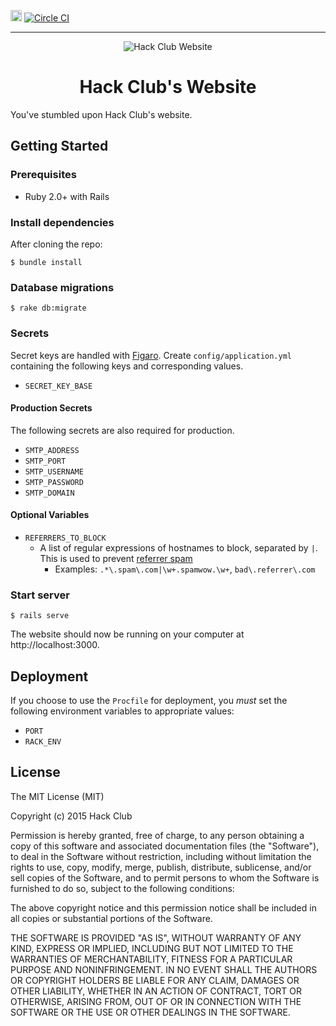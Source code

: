 <a name="top"></a>
<a href="https://www.irccloud.com/invite?channel=%23hackclub&amp;hostname=irc.freenode.net&amp;port=6697&amp;ssl=1" target="_blank"><img src="https://www.irccloud.com/invite-svg?channel=%23hackclub&amp;hostname=irc.freenode.net&amp;port=6697&amp;ssl=1"  height="18"></a> [![Circle CI](https://circleci.com/gh/hackclub/website.svg?style=svg)](https://circleci.com/gh/hackclub/website)

-------------------------------------------------------------------------------

<p align="center"><img src="https://raw.githubusercontent.com/hackclub/dinosaurs/68ccf2b66be441748ee0639df01deb3ea354cfc7/code_dinosaur.png" alt="Hack Club Website" /></p>
<h1 align="center">Hack Club's Website</h1>

You've stumbled upon Hack Club's website.

## Getting Started

### Prerequisites

- Ruby 2.0+ with Rails

### Install dependencies

After cloning the repo:

    $ bundle install

### Database migrations

    $ rake db:migrate

### Secrets

Secret keys are handled with [Figaro](https://github.com/laserlemon/figaro).
Create `config/application.yml` containing the following keys and 
corresponding values.

- `SECRET_KEY_BASE`

#### Production Secrets

The following secrets are also required for production.

- `SMTP_ADDRESS`
- `SMTP_PORT`
- `SMTP_USERNAME`
- `SMTP_PASSWORD`
- `SMTP_DOMAIN`

#### Optional Variables

- `REFERRERS_TO_BLOCK`
  - A list of regular expressions of hostnames to block, separated by `|`. This
    is used to prevent
    [referrer spam](https://en.wikipedia.org/wiki/Referer_spam)
    - Examples: `.*\.spam\.com|\w+.spamwow.\w+`, `bad\.referrer\.com`

### Start server

    $ rails serve

The website should now be running on your computer at http://localhost:3000.

## Deployment

If you choose to use the `Procfile` for deployment, you _must_ set the
following environment variables to appropriate values:

- `PORT`
- `RACK_ENV`

## License

The MIT License (MIT)

Copyright (c) 2015 Hack Club

Permission is hereby granted, free of charge, to any person obtaining a copy
of this software and associated documentation files (the "Software"), to deal
in the Software without restriction, including without limitation the rights
to use, copy, modify, merge, publish, distribute, sublicense, and/or sell
copies of the Software, and to permit persons to whom the Software is
furnished to do so, subject to the following conditions:

The above copyright notice and this permission notice shall be included in all
copies or substantial portions of the Software.

THE SOFTWARE IS PROVIDED "AS IS", WITHOUT WARRANTY OF ANY KIND, EXPRESS OR
IMPLIED, INCLUDING BUT NOT LIMITED TO THE WARRANTIES OF MERCHANTABILITY,
FITNESS FOR A PARTICULAR PURPOSE AND NONINFRINGEMENT. IN NO EVENT SHALL THE
AUTHORS OR COPYRIGHT HOLDERS BE LIABLE FOR ANY CLAIM, DAMAGES OR OTHER
LIABILITY, WHETHER IN AN ACTION OF CONTRACT, TORT OR OTHERWISE, ARISING FROM,
OUT OF OR IN CONNECTION WITH THE SOFTWARE OR THE USE OR OTHER DEALINGS IN THE
SOFTWARE.
